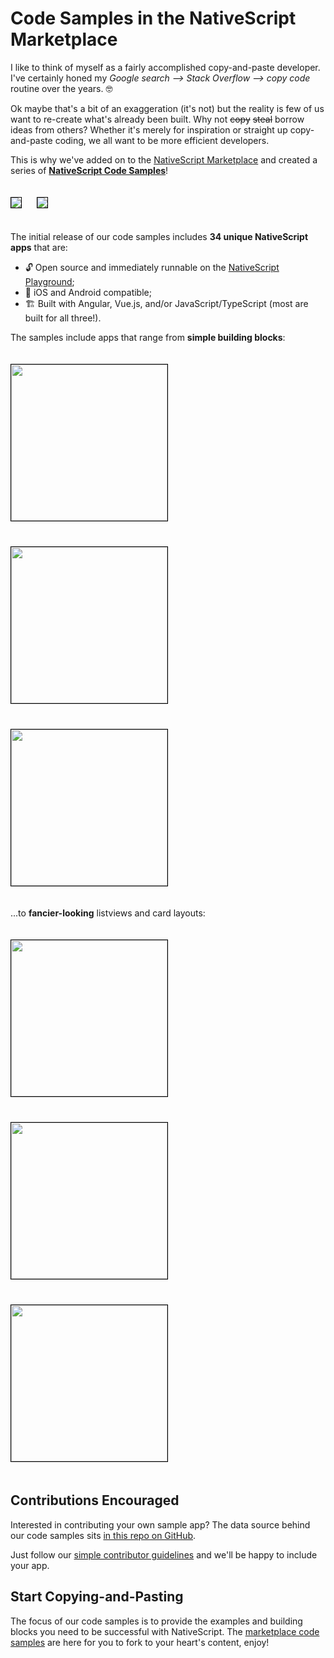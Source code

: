 # Code Samples in the NativeScript Marketplace

I like to think of myself as a fairly accomplished copy-and-paste developer. I've certainly honed my *Google search --> Stack Overflow --> copy code* routine over the years. 🤓

Ok maybe that's a bit of an exaggeration (it's not) but the reality is few of us want to re-create what's already been built. Why not <del>copy</del> <del>steal</del> borrow ideas from others? Whether it's merely for inspiration or straight up copy-and-paste coding, we all want to be more efficient developers.

This is why we've added on to the [NativeScript Marketplace](https://market.nativescript.org/) and created a series of [**NativeScript Code Samples**](https://market.nativescript.org/?tab=samples)!

<img src="weather.gif" style="margin:20px 20px 20px 0px;border:1px solid black" /> <img src="newsfeed.gif" style="margin:20px 0px;border: 1px solid black" />

The initial release of our code samples includes **34 unique NativeScript apps** that are:

- 🔓 Open source and immediately runnable on the [NativeScript Playground](https://play.nativescript.org/);
- 📱 iOS and Android compatible;
- 🏗️ Built with Angular, Vue.js, and/or JavaScript/TypeScript (most are built for all three!).

The samples include apps that range from **simple building blocks**:

<img src="localdata-android-1.png" width="250" style="margin:20px 20px 20px 0px;border:1px solid black" /> <img src="float-up-label.gif" width="250" style="margin:20px 20px 20px 0px;border:1px solid black" /> <img src="page-transitions.gif" width="250" style="margin:20px 20px 20px 0px;border:1px solid black" />

...to **fancier-looking** listviews and card layouts:

<img src="listview-images-android-1.png" width="250" style="margin:20px 20px 20px 0px;border:1px solid black" /> <img src="listview-filter-image-ios-1.png" width="250" style="margin:20px 20px 20px 0px;border:1px solid black" /> <img src="listview-card-android-1.png" width="250" style="margin:20px 20px 20px 0px;border:1px solid black" />

## Contributions Encouraged

Interested in contributing your own sample app? The data source behind our code samples sits [in this repo on GitHub](https://github.com/nativescript/code-samples).

Just follow our [simple contributor guidelines](https://github.com/NativeScript/code-samples/blob/master/CONTRIBUTING.md) and we'll be happy to include your app.

## Start Copying-and-Pasting

The focus of our code samples is to provide the examples and building blocks you need to be successful with NativeScript. The [marketplace code samples](https://market.nativescript.org/?tab=samples) are here for you to fork to your heart's content, enjoy!